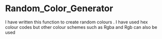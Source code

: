 # Random_Color_Generator
I have written this function to create random colours . I have used hex colour codes but other colour schemes such as Rgba and Rgb can also be used

